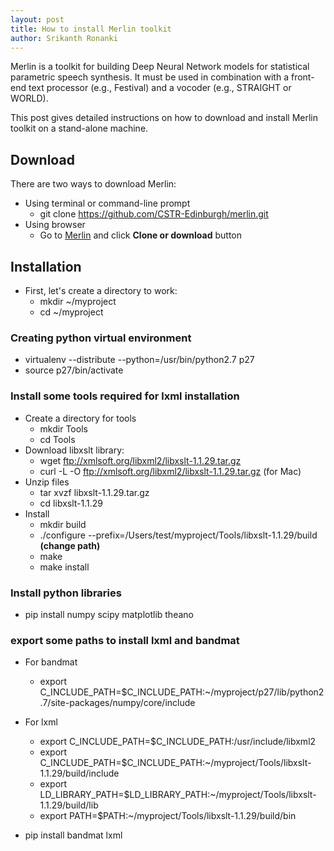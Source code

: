 ```yaml
---
layout: post
title: How to install Merlin toolkit
author: Srikanth Ronanki
---
```


Merlin is a toolkit for building Deep Neural Network models for statistical parametric speech synthesis. 
It must be used in combination with a front-end text processor (e.g., Festival) and a vocoder (e.g., STRAIGHT or WORLD).

This post gives detailed instructions on how to download and install Merlin toolkit on a stand-alone machine. 

Download
--------
There are two ways to download Merlin: 
- Using terminal or command-line prompt
    * git clone https://github.com/CSTR-Edinburgh/merlin.git
- Using browser
    * Go to [Merlin](https://github.com/CSTR-Edinburgh/merlin) and click **Clone or download** button
    
Installation
------------
* First, let's create a directory to work:
    * mkdir ~/myproject
    * cd ~/myproject

### Creating python virtual environment

* virtualenv \-\-distribute \-\-python=/usr/bin/python2.7 p27
* source p27/bin/activate

### Install some tools required for **lxml** installation

* Create a directory for tools 
    * mkdir Tools
    * cd Tools
* Download libxslt library:
    * wget ftp://xmlsoft.org/libxml2/libxslt-1.1.29.tar.gz
    * curl -L -O ftp://xmlsoft.org/libxml2/libxslt-1.1.29.tar.gz (for Mac)
* Unzip files
    * tar xvzf libxslt-1.1.29.tar.gz
    * cd libxslt-1.1.29
* Install
    * mkdir build
    * ./configure \-\-prefix=/Users/test/myproject/Tools/libxslt-1.1.29/build **(change path)**
    * make
    * make install

### Install python libraries

* pip install numpy scipy matplotlib theano

### export some paths to install **lxml** and **bandmat**

* For bandmat
    * export C_INCLUDE_PATH=$C_INCLUDE_PATH:~/myproject/p27/lib/python2.7/site-packages/numpy/core/include
    
* For lxml
    * export C_INCLUDE_PATH=$C_INCLUDE_PATH:/usr/include/libxml2
    * export C_INCLUDE_PATH=$C_INCLUDE_PATH:~/myproject/Tools/libxslt-1.1.29/build/include
    * export LD_LIBRARY_PATH=$LD_LIBRARY_PATH:~/myproject/Tools/libxslt-1.1.29/build/lib
    * export PATH=$PATH:~/myproject/Tools/libxslt-1.1.29/build/bin

* pip install bandmat lxml
